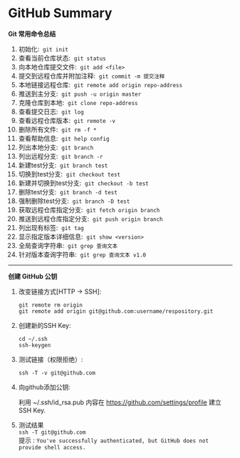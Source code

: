 # GitHub Summary
**Git 常用命令总结**

 1. 初始化:&nbsp;
    `git init`
 2. 查看当前仓库状态:&nbsp;
    `git status`
 3. 向本地仓库提交文件:&nbsp;
    `git add <file>`
 4. 提交到远程仓库并附加注释:&nbsp;
    `git commit -m 提交注释`
 5. 本地链接远程仓库:&nbsp;
    `git remote add origin repo-address`
 6. 推送到主分支:&nbsp;
    `git push -u origin master` 
 7. 克隆仓库到本地:&nbsp;
    `git clone repo-address` 
 8. 查看提交日志:&nbsp;
    `git log` 
 9. 查看远程仓库版本:&nbsp;
    `git remote -v` 
 10. 删除所有文件:&nbsp;
    `git rm -f *` 
 11. 查看帮助信息:&nbsp;
    `git help config` 
 12. 列出本地分支:&nbsp;
    `git branch` 
 13. 列出远程分支:&nbsp;
    `git branch -r` 
 14. 新建test分支:&nbsp;
    `git branch test` 
 15. 切换到test分支:&nbsp;
    `git checkout test` 
 16. 新建并切换到test分支:&nbsp;
    `git checkout -b test` 
 17. 删除test分支:&nbsp;
    `git branch -d test` 
 18. 强制删除test分支:&nbsp;
    `git branch -D test` 
 19. 获取远程仓库指定分支:&nbsp;
    `git fetch origin branch` 
 20. 推送到远程仓库指定分支:&nbsp;
    `git push origin branch` 
 21. 列出现有标签:&nbsp;
    `git tag` 
 22. 显示指定版本详细信息:&nbsp;
    `git show <version>` 
 23. 全局查询字符串:&nbsp;
    `git grep 查询文本` 
 24. 针对版本查询字符串:&nbsp;
    `git grep 查询文本 v1.0` 
    
---

**创建 GitHub 公钥**
 1. 改变链接方式[HTTP -> SSH]:&nbsp;
    
    `git remote rm origin`
    <br/>`git remote add origin git@github.com:username/respository.git`
 
 2. 创建新的SSH Key:&nbsp;
    
    `cd ~/.ssh`
    <br/>`ssh-keygen`
   
 3. 测试链接（权限拒绝）:&nbsp;
    
    `ssh -T -v git@github.com`
   
 4. 向github添加公钥:&nbsp;
    
    利用 ~/.ssh/id_rsa.pub 内容在 https://github.com/settings/profile 建立 SSH Key.
    
  5. 测试结果
    <br/>`ssh -T git@github.com`
    <br/>提示 : `You've successfully authenticated, but GitHub does not provide shell access.`
    
    